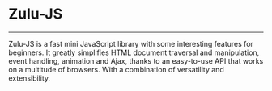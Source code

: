 # Zulu-JS
---
Zulu-JS is a fast mini JavaScript library with some interesting features for beginners. It greatly simplifies HTML document traversal and manipulation, event handling, animation and Ajax, thanks to an easy-to-use API that works on a multitude of browsers. With a combination of versatility and extensibility.
